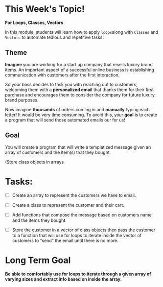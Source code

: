
# This Week's Topic\!
**For Loops, Classes, Vectors**

In this module, students will learn how to apply ``loops``along with ``Classes`` and ``Vectors`` to automate tedious and repetitive tasks.

## Theme
**Imagine** you are working for a start up company that resells luxury brand items\. An important aspect of a successful online business is establishing communication with customers after the first interaction\.

 So your boss decides to task you with reaching out to customers, welcoming them with a **personalized email** that thanks them for their first purchase and encourages them to consider the company for future luxury brand purposes\.

 Now imagine **thousands** of orders coming in and **manually** typing each letter\! It would be very time consuming\. To avoid this, your **goal** is to create a program that will send those automated emails our for us\!

## Goal
 You will create a program that will write a templatized message given an array of customers and the item(s) that they bought.

 (Store class objects in arrays

# Tasks:
- [ ] Create an array to represent the customers we have to email.

- [ ] Create a class to represent the customer and their cart.

- [ ] Add functions that compose the message based on customers name and the items they bought.

- [ ] Store the customer in a vector of class objects then pass the customer to a function that will use for loops to iterate inside the vector of customers to “send” the email until there is no more.


# Long Term Goal
**Be able to comfortably use for loops to iterate through a given array of varying sizes and extract info based on inside the array.**





